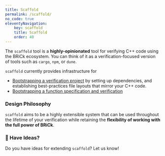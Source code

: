 ```yaml
---
title: Scaffold
permalink: /scaffold/
no_code: true
eleventyNavigation:
    key: scaffold
    title: Scaffold
    order: 40
---
```


The `scaffold` tool is a **highly-opinionated** tool for verifying C++ code using the BRiCk ecosystem.
You can think of it as a verification-focused version of tools such as `cargo`, `npm`, or `dune`.

`scaffold` currently provides infrastructure for
* [Bootstrapping a verification project](getting-started.md) by setting up dependencies, and establishing best-practices file layouts that mirror your C++ code.
* [Bootstrapping a function specification and verification](default-specs.md)

### Design Philosophy

`scaffold` aims to be a highly extensible system that can be used throughout the lifetime of your verification while retaining the **flexibility of working with the full power of BRiCk**.

### 💭 Have Ideas?
Do you have ideas for extending `scaffold`? Let us know!
